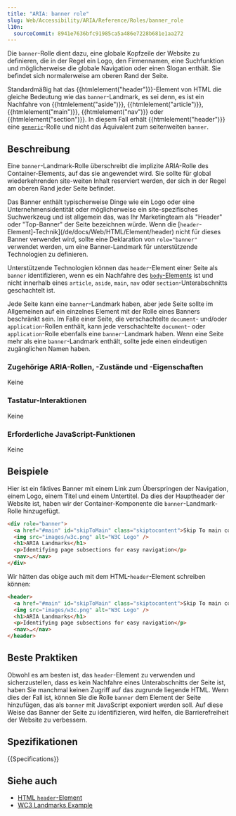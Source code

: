 ```yaml
---
title: "ARIA: banner role"
slug: Web/Accessibility/ARIA/Reference/Roles/banner_role
l10n:
  sourceCommit: 8941e7636bfc91985ca5a486e7228b681e1aa272
---
```


Die `banner`-Rolle dient dazu, eine globale Kopfzeile der Website zu definieren, die in der Regel ein Logo, den Firmennamen, eine Suchfunktion und möglicherweise die globale Navigation oder einen Slogan enthält. Sie befindet sich normalerweise am oberen Rand der Seite.

Standardmäßig hat das {{htmlelement("header")}}-Element von HTML die gleiche Bedeutung wie das `banner`-Landmark, es sei denn, es ist ein Nachfahre von {{htmlelement("aside")}}, {{htmlelement("article")}}, {{htmlelement("main")}}, {{htmlelement("nav")}} oder {{htmlelement("section")}}. In diesem Fall erhält {{htmlelement("header")}} eine [`generic`](/de/docs/Web/Accessibility/ARIA/Reference/Roles/generic_role)-Rolle und nicht das Äquivalent zum seitenweiten `banner`.

## Beschreibung

Eine `banner`-Landmark-Rolle überschreibt die implizite ARIA-Rolle des Container-Elements, auf das sie angewendet wird. Sie sollte für global wiederkehrenden site-weiten Inhalt reserviert werden, der sich in der Regel am oberen Rand jeder Seite befindet.

Das Banner enthält typischerweise Dinge wie ein Logo oder eine Unternehmensidentität oder möglicherweise ein site-spezifisches Suchwerkzeug und ist allgemein das, was Ihr Marketingteam als "Header" oder "Top-Banner" der Seite bezeichnen würde. Wenn die [`header`-Element]-Technik](/de/docs/Web/HTML/Element/header) nicht für dieses Banner verwendet wird, sollte eine Deklaration von `role="banner"` verwendet werden, um eine Banner-Landmark für unterstützende Technologien zu definieren.

Unterstützende Technologien können das `header`-Element einer Seite als `banner` identifizieren, wenn es ein Nachfahre des [`body`-Elements](/de/docs/Web/HTML/Element/body) ist und nicht innerhalb eines `article`, `aside`, `main`, `nav` oder `section`-Unterabschnitts geschachtelt ist.

Jede Seite kann eine `banner`-Landmark haben, aber jede Seite sollte im Allgemeinen auf ein einzelnes Element mit der Rolle eines Banners beschränkt sein. Im Falle einer Seite, die verschachtelte `document`- und/oder `application`-Rollen enthält, kann jede verschachtelte `document`- oder `application`-Rolle ebenfalls eine `banner`-Landmark haben. Wenn eine Seite mehr als eine `banner`-Landmark enthält, sollte jede einen eindeutigen zugänglichen Namen haben.

### Zugehörige ARIA-Rollen, -Zustände und -Eigenschaften

Keine

### Tastatur-Interaktionen

Keine

### Erforderliche JavaScript-Funktionen

Keine

## Beispiele

Hier ist ein fiktives Banner mit einem Link zum Überspringen der Navigation, einem Logo, einem Titel und einem Untertitel. Da dies der Hauptheader der Website ist, haben wir der Container-Komponente die `banner`-Landmark-Rolle hinzugefügt.

```html
<div role="banner">
  <a href="#main" id="skipToMain" class="skiptocontent">Skip To main content</a>
  <img src="images/w3c.png" alt="W3C Logo" />
  <h1>ARIA Landmarks</h1>
  <p>Identifying page subsections for easy navigation</p>
  <nav>…</nav>
</div>
```

Wir hätten das obige auch mit dem HTML-`header`-Element schreiben können:

```html
<header>
  <a href="#main" id="skipToMain" class="skiptocontent">Skip To main content</a>
  <img src="images/w3c.png" alt="W3C Logo" />
  <h1>ARIA Landmarks</h1>
  <p>Identifying page subsections for easy navigation</p>
  <nav>…</nav>
</header>
```

## Beste Praktiken

Obwohl es am besten ist, das `header`-Element zu verwenden und sicherzustellen, dass es kein Nachfahre eines Unterabschnitts der Seite ist, haben Sie manchmal keinen Zugriff auf das zugrunde liegende HTML. Wenn dies der Fall ist, können Sie die Rolle `banner` dem Element der Seite hinzufügen, das als `banner` mit JavaScript exponiert werden soll. Auf diese Weise das Banner der Seite zu identifizieren, wird helfen, die Barrierefreiheit der Website zu verbessern.

## Spezifikationen

{{Specifications}}

## Siehe auch

- [HTML `header`-Element](/de/docs/Web/HTML/Element/header)
- [WC3 Landmarks Example](https://www.w3.org/WAI/ARIA/apg/patterns/landmarks/examples/banner.html)
